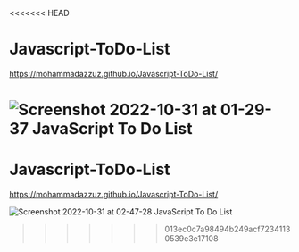 <<<<<<< HEAD
# Javascript-ToDo-List
https://mohammadazzuz.github.io/Javascript-ToDo-List/


![Screenshot 2022-10-31 at 01-29-37 JavaScript To Do List](https://user-images.githubusercontent.com/112818173/198909727-c79f9316-64c9-40e3-89aa-ad02a52cba12.png)
=======
# Javascript-ToDo-List
https://mohammadazzuz.github.io/Javascript-ToDo-List/

![Screenshot 2022-10-31 at 02-47-28 JavaScript To Do List](https://user-images.githubusercontent.com/112818173/198915016-dbfdf276-ebca-4b86-8b1c-dbe9a03c9186.png)
>>>>>>> 013ec0c7a98494b249acf72341130539e3e17108
